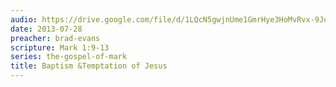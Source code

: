 ```yaml
---
audio: https://drive.google.com/file/d/1LQcN5gwjnUme1GmrHye3HoMvRvx-9Jo5/view
date: 2013-07-28
preacher: brad-evans
scripture: Mark 1:9-13
series: the-gospel-of-mark
title: Baptism &Temptation of Jesus
---
```


